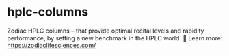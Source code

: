 # hplc-columns
Zodiac HPLC columns – that provide optimal recital levels and rapidity performance, by setting a new benchmark in the HPLC world.
🔗 Learn more: https://zodiaclifesciences.com/
